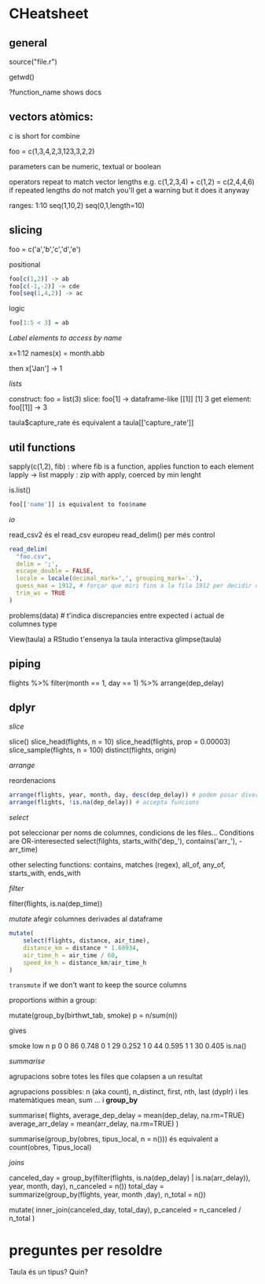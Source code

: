 
CHeatsheet
==========

general
-------
source("file.r")

getwd()

?function_name shows docs

vectors atòmics:
----------------
c is short for combine

foo = c(1,3,4,2,3,123,3,2,2)

parameters can be numeric, textual or boolean

operators repeat to match vector lengths e.g. c(1,2,3,4) + c(1,2) = c(2,4,4,6)
if repeated lengths do not match you'll get a warning but it does it anyway

ranges:
1:10
seq(1,10,2)
seq(0,1,length=10)

slicing
-------
foo = c('a','b','c','d','e')

positional
```r
foo[c(1,2)] -> ab
foo[c(-1,-2)] -> cde
foo[seq(1,4,2)] -> ac
```

logic
```r
foo[1:5 < 3] = ab
```

_Label elements to access by name_

x=1:12
names(x) = month.abb

then
x['Jan'] -> 1

_lists_

construct: foo = list(3)
slice: foo[1] -> dataframe-like  [[1]] [1] 3
get element: foo[[1]] -> 3

taula$capture_rate és equivalent a taula[['capture_rate']]

util functions
---------------

sapply(c(1,2), fib) : where fib is a function, applies function to each element
lapply -> list
mapply : zip with apply, coerced by min lenght

is.list()

```r
foo[['name']] is equivalent to foo$name
```

_io_

read_csv2 és el read_csv europeu
read_delim() per més control

```r
read_delim(
  "foo.csv",
  delim = ';',
  escape_double = FALSE,
  locale = locale(decimal_mark=',', grouping_mark='.'),
  guess_max = 1912, # forçar que miri fins a la fila 1912 per decidir column type
  trim_ws = TRUE
)
```

problems(data) # t'indica discrepancies entre expected i actual de columnes type

View(taula) a RStudio t'ensenya la taula interactiva
glimpse(taula)


piping
------

flights %>%
  filter(month == 1, day == 1) %>%
  arrange(dep_delay)

dplyr
-----

_slice_

slice()
slice_head(flights, n = 10)
slice_head(flights, prop = 0.00003)
slice_sample(flights, n = 100)
distinct(flights, origin)

_arrange_

reordenacions

```r
arrange(flights, year, month, day, desc(dep_delay)) # podem posar diversos criteris un després de l'altre
arrange(flights, !is.na(dep_delay)) # accepta funcions
```

_select_

pot seleccionar per noms de columnes, condicions de les files... Conditions are OR-interesected
select(filghts, starts_with('dep_'), contains('arr_'), -arr_time)

other selecting functions:
contains, matches (regex), all_of, any_of, starts_with, ends_with

_filter_

filter(flights, is.na(dep_time))

_mutate_
afegir columnes derivades al dataframe

```r
mutate(
    select(flights, distance, air_time),
    distance_km = distance * 1.60934,
    air_time_h = air_time / 60,
    speed_km_h = distance_km/air_time_h
)
```

`transmute` if we don't want to keep the source columns

proportions within a group:

mutate(group_by(birthwt_tab, smoke) p = n/sum(n))

gives

smoke low n p
0 0 86 0.748
0 1 29 0.252
1 0 44 0.595
1 1 30 0.405
is.na()

_summarise_

agrupacions sobre totes les files que colapsen a un resultat

agrupacions possibles: n (aka count), n_distinct, first, nth, last (dyplr) i les matemàtiques mean, sum ...
i **group_by**


summarise(
    flights,
    average_dep_delay = mean(dep_delay, na.rm=TRUE)
    average_arr_delay = mean(arr_delay, na.rm=TRUE)
)

summarise(group_by(obres, tipus_local, n = n())) és equivalent a count(obres, Tipus_local)

_joins_

canceled_day = group_by(filter(flights, is.na(dep_delay) | is.na(arr_delay)), year, month, day), n_canceled = n())
total_day = summarize(group_by(flights, year, month ,day), n_total = n())

mutate(
    inner_join(canceled_day, total_day),
    p_canceled = n_canceled / n_total
)

preguntes per resoldre
======================

Taula és un tipus? Quin?